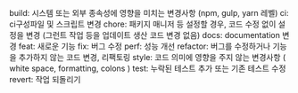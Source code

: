 build: 시스템 또는 외부 종속성에 영향을 미치는 변경사항 (npm, gulp, yarn 레벨)
ci: ci구성파일 및 스크립트 변경
chore: 패키지 매니저 등 설정할 경우, 코드 수정 없이 설정을 변경 (그런트 작업 등을 업데이트 생산 코드 변경 없음)
docs: documentation 변경
feat: 새로운 기능
fix: 버그 수정
perf: 성능 개선
refactor: 버그를 수정하거나 기능을 추가하지 않는 코드 변경, 리팩토링
style: 코드 의미에 영향을 주지 않는 변경사항 ( white space, formatting, colons )
test: 누락된 테스트 추가 또는 기존 테스트 수정
revert: 작업 되돌리기